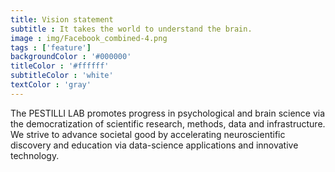 ```yaml
---
title: Vision statement 
subtitle : It takes the world to understand the brain.
image : img/Facebook_combined-4.png
tags : ['feature']
backgroundColor : '#000000'
titleColor : '#ffffff'
subtitleColor : 'white'
textColor : 'gray'
---
```

The PESTILLI LAB promotes progress in psychological and brain science via the democratization of scientific research, methods, data and infrastructure. We strive to advance societal good by accelerating neuroscientific discovery and education via data-science applications and innovative technology.
